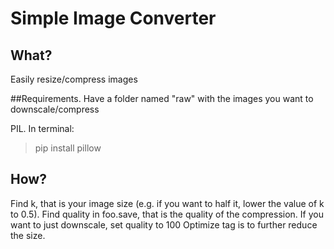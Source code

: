 # Simple Image Converter
## What?
Easily resize/compress images

##Requirements.
Have a folder named "raw" with the images you want to downscale/compress

PIL. In terminal:
>pip install pillow

## How?
Find k, that is your image size (e.g. if you want to half it, lower the value of k to 0.5).
Find quality in foo.save, that is the quality of the compression. If you want to just downscale, set quality to 100
Optimize tag is to further reduce the size.
